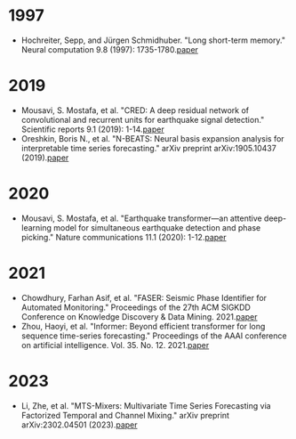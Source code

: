 # 1997
- Hochreiter, Sepp, and Jürgen Schmidhuber. "Long short-term memory." Neural computation 9.8 (1997): 1735-1780.[paper](https://link.springer.com/chapter/10.1007/978-3-642-24797-2_4)

# 2019
- Mousavi, S. Mostafa, et al. "CRED: A deep residual network of convolutional and recurrent units for earthquake signal detection." Scientific reports 9.1 (2019): 1-14.[paper](https://www.nature.com/articles/s41598-019-45748-1)
- Oreshkin, Boris N., et al. "N-BEATS: Neural basis expansion analysis for interpretable time series forecasting." arXiv preprint arXiv:1905.10437 (2019).[paper](https://arxiv.org/pdf/1905.10437.pdf)

# 2020
- Mousavi, S. Mostafa, et al. "Earthquake transformer—an attentive deep-learning model for simultaneous earthquake detection and phase picking." Nature communications 11.1 (2020): 1-12.[paper](https://www.nature.com/articles/s41467-020-17591-w)

# 2021
- Chowdhury, Farhan Asif, et al. "FASER: Seismic Phase Identifier for Automated Monitoring." Proceedings of the 27th ACM SIGKDD Conference on Knowledge Discovery & Data Mining. 2021.[paper](https://dl.acm.org/doi/pdf/10.1145/3447548.3467064)
- Zhou, Haoyi, et al. "Informer: Beyond efficient transformer for long sequence time-series forecasting." Proceedings of the AAAI conference on artificial intelligence. Vol. 35. No. 12. 2021.[paper](https://ojs.aaai.org/index.php/AAAI/article/view/17325)

# 2023
- Li, Zhe, et al. "MTS-Mixers: Multivariate Time Series Forecasting via Factorized Temporal and Channel Mixing." arXiv preprint arXiv:2302.04501 (2023).[paper](https://arxiv.org/pdf/2302.04501v1.pdf)
